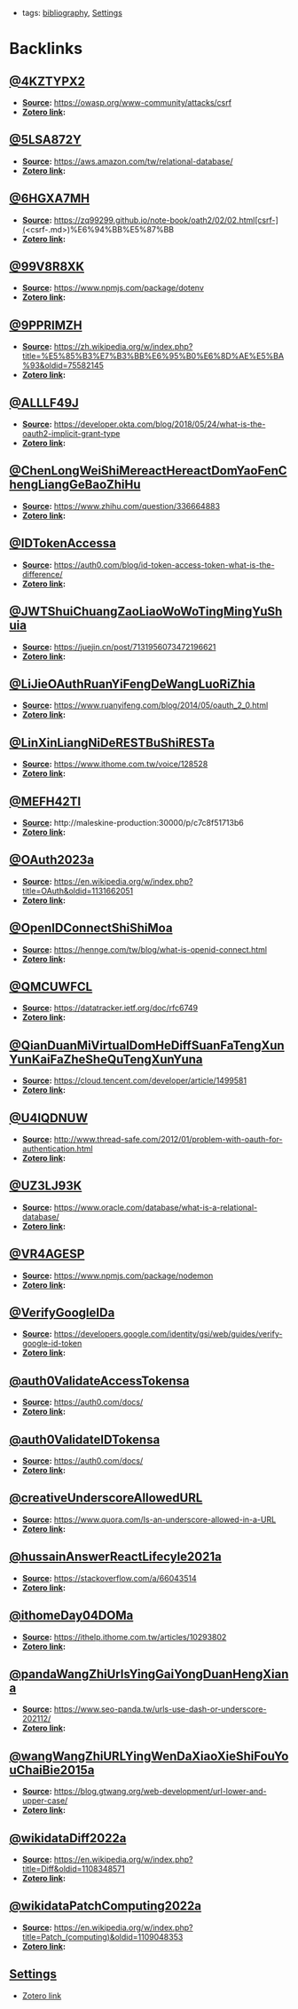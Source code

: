 - tags: [bibliography](<bibliography.md>), [Settings](<Settings.md>)

# Backlinks
## [@4KZTYPX2](<@4KZTYPX2.md>)
- **[Source](<Source.md>):** https://owasp.org/www-community/attacks/csrf
- **[Zotero link](<Zotero link.md>):**

## [@5LSA872Y](<@5LSA872Y.md>)
- **[Source](<Source.md>):** https://aws.amazon.com/tw/relational-database/
- **[Zotero link](<Zotero link.md>):**

## [@6HGXA7MH](<@6HGXA7MH.md>)
- **[Source](<Source.md>):** https://zq99299.github.io/note-book/oath2/02/02.html[csrf-](<csrf-.md>)%E6%94%BB%E5%87%BB
- **[Zotero link](<Zotero link.md>):**

## [@99V8R8XK](<@99V8R8XK.md>)
- **[Source](<Source.md>):** https://www.npmjs.com/package/dotenv
- **[Zotero link](<Zotero link.md>):**

## [@9PPRIMZH](<@9PPRIMZH.md>)
- **[Source](<Source.md>):** https://zh.wikipedia.org/w/index.php?title=%E5%85%B3%E7%B3%BB%E6%95%B0%E6%8D%AE%E5%BA%93&oldid=75582145
- **[Zotero link](<Zotero link.md>):**

## [@ALLLF49J](<@ALLLF49J.md>)
- **[Source](<Source.md>):** https://developer.okta.com/blog/2018/05/24/what-is-the-oauth2-implicit-grant-type
- **[Zotero link](<Zotero link.md>):**

## [@ChenLongWeiShiMereactHereactDomYaoFenChengLiangGeBaoZhiHu](<@ChenLongWeiShiMereactHereactDomYaoFenChengLiangGeBaoZhiHu.md>)
- **[Source](<Source.md>):** https://www.zhihu.com/question/336664883
- **[Zotero link](<Zotero link.md>):**

## [@IDTokenAccessa](<@IDTokenAccessa.md>)
- **[Source](<Source.md>):** https://auth0.com/blog/id-token-access-token-what-is-the-difference/
- **[Zotero link](<Zotero link.md>):**

## [@JWTShuiChuangZaoLiaoWoWoTingMingYuShuia](<@JWTShuiChuangZaoLiaoWoWoTingMingYuShuia.md>)
- **[Source](<Source.md>):** https://juejin.cn/post/7131956073472196621
- **[Zotero link](<Zotero link.md>):**

## [@LiJieOAuthRuanYiFengDeWangLuoRiZhia](<@LiJieOAuthRuanYiFengDeWangLuoRiZhia.md>)
- **[Source](<Source.md>):** https://www.ruanyifeng.com/blog/2014/05/oauth_2_0.html
- **[Zotero link](<Zotero link.md>):**

## [@LinXinLiangNiDeRESTBuShiRESTa](<@LinXinLiangNiDeRESTBuShiRESTa.md>)
- **[Source](<Source.md>):** https://www.ithome.com.tw/voice/128528
- **[Zotero link](<Zotero link.md>):**

## [@MEFH42TI](<@MEFH42TI.md>)
- **[Source](<Source.md>):** http://maleskine-production:30000/p/c7c8f51713b6
- **[Zotero link](<Zotero link.md>):**

## [@OAuth2023a](<@OAuth2023a.md>)
- **[Source](<Source.md>):** https://en.wikipedia.org/w/index.php?title=OAuth&oldid=1131662051
- **[Zotero link](<Zotero link.md>):**

## [@OpenIDConnectShiShiMoa](<@OpenIDConnectShiShiMoa.md>)
- **[Source](<Source.md>):** https://hennge.com/tw/blog/what-is-openid-connect.html
- **[Zotero link](<Zotero link.md>):**

## [@QMCUWFCL](<@QMCUWFCL.md>)
- **[Source](<Source.md>):** https://datatracker.ietf.org/doc/rfc6749
- **[Zotero link](<Zotero link.md>):**

## [@QianDuanMiVirtualDomHeDiffSuanFaTengXunYunKaiFaZheSheQuTengXunYuna](<@QianDuanMiVirtualDomHeDiffSuanFaTengXunYunKaiFaZheSheQuTengXunYuna.md>)
- **[Source](<Source.md>):** https://cloud.tencent.com/developer/article/1499581
- **[Zotero link](<Zotero link.md>):**

## [@U4IQDNUW](<@U4IQDNUW.md>)
- **[Source](<Source.md>):** http://www.thread-safe.com/2012/01/problem-with-oauth-for-authentication.html
- **[Zotero link](<Zotero link.md>):**

## [@UZ3LJ93K](<@UZ3LJ93K.md>)
- **[Source](<Source.md>):** https://www.oracle.com/database/what-is-a-relational-database/
- **[Zotero link](<Zotero link.md>):**

## [@VR4AGESP](<@VR4AGESP.md>)
- **[Source](<Source.md>):** https://www.npmjs.com/package/nodemon
- **[Zotero link](<Zotero link.md>):**

## [@VerifyGoogleIDa](<@VerifyGoogleIDa.md>)
- **[Source](<Source.md>):** https://developers.google.com/identity/gsi/web/guides/verify-google-id-token
- **[Zotero link](<Zotero link.md>):**

## [@auth0ValidateAccessTokensa](<@auth0ValidateAccessTokensa.md>)
- **[Source](<Source.md>):** https://auth0.com/docs/
- **[Zotero link](<Zotero link.md>):**

## [@auth0ValidateIDTokensa](<@auth0ValidateIDTokensa.md>)
- **[Source](<Source.md>):** https://auth0.com/docs/
- **[Zotero link](<Zotero link.md>):**

## [@creativeUnderscoreAllowedURL](<@creativeUnderscoreAllowedURL.md>)
- **[Source](<Source.md>):** https://www.quora.com/Is-an-underscore-allowed-in-a-URL
- **[Zotero link](<Zotero link.md>):**

## [@hussainAnswerReactLifecyle2021a](<@hussainAnswerReactLifecyle2021a.md>)
- **[Source](<Source.md>):** https://stackoverflow.com/a/66043514
- **[Zotero link](<Zotero link.md>):**

## [@ithomeDay04DOMa](<@ithomeDay04DOMa.md>)
- **[Source](<Source.md>):** https://ithelp.ithome.com.tw/articles/10293802
- **[Zotero link](<Zotero link.md>):**

## [@pandaWangZhiUrlsYingGaiYongDuanHengXiana](<@pandaWangZhiUrlsYingGaiYongDuanHengXiana.md>)
- **[Source](<Source.md>):** https://www.seo-panda.tw/urls-use-dash-or-underscore-202112/
- **[Zotero link](<Zotero link.md>):**

## [@wangWangZhiURLYingWenDaXiaoXieShiFouYouChaiBie2015a](<@wangWangZhiURLYingWenDaXiaoXieShiFouYouChaiBie2015a.md>)
- **[Source](<Source.md>):** https://blog.gtwang.org/web-development/url-lower-and-upper-case/
- **[Zotero link](<Zotero link.md>):**

## [@wikidataDiff2022a](<@wikidataDiff2022a.md>)
- **[Source](<Source.md>):** https://en.wikipedia.org/w/index.php?title=Diff&oldid=1108348571
- **[Zotero link](<Zotero link.md>):**

## [@wikidataPatchComputing2022a](<@wikidataPatchComputing2022a.md>)
- **[Source](<Source.md>):** https://en.wikipedia.org/w/index.php?title=Patch_(computing)&oldid=1109048353
- **[Zotero link](<Zotero link.md>):**

## [Settings](<Settings.md>)
- [Zotero link](<Zotero link.md>)

